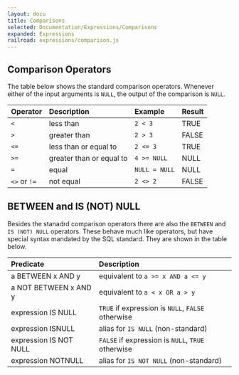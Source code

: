 ```yaml
---
layout: docu
title: Comparisons
selected: Documentation/Expressions/Comparisons
expanded: Expressions
railroad: expressions/comparison.js
---
```

## Comparison Operators
<div id="rrdiagram2"></div>

The table below shows the standard comparison operators. Whenever either of the input arguments is `NULL`, the output of the comparison is `NULL`.

| Operator | Description | Example | Result |
|:---|:---|:---|:---|
| `<` | less than | `2 < 3` | TRUE |
| `>` | greater than | `2 > 3` | FALSE |
| `<=` | less than or equal to | `2 <= 3` | TRUE |
| `>=` | greater than or equal to | `4 >= NULL` | NULL |
| `=` | equal | `NULL = NULL` | NULL |
| `<>` or `!=` | not equal | `2 <> 2` | FALSE |

## BETWEEN and IS (NOT) NULL
<div id="rrdiagram1"></div>

Besides the stanadrd comparison operators there are also the `BETWEEN` and `IS (NOT) NULL` operators. These behave much like operators, but have special syntax mandated by the SQL standard. They are shown in the table below.

| Predicate | Description |
|:---|:---|
| a BETWEEN x AND y | equivalent to `a >= x AND a <= y` |
| a NOT BETWEEN x AND y | equivalent to `a < x OR a > y` |
| expression IS NULL | `TRUE` if expression is `NULL`, `FALSE` otherwise |
| expression ISNULL | alias for `IS NULL` (non-standard) |
| expression IS NOT NULL | `FALSE` if expression is `NULL`, `TRUE` otherwise |
| expression NOTNULL | alias for `IS NOT NULL` (non-standard) |
